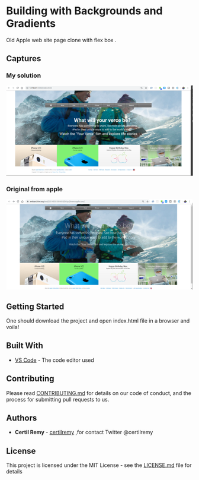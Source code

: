 # Building with Backgrounds and Gradients

Old Apple web site page clone  with flex box .

## Captures

### My solution 
![my solution](./img/my_solution.png)

### Original from apple 

![Apple solution](./img/apple_original.png)

## Getting Started

One should download the project and open index.html file in a browser and voila!

## Built With

* [VS Code](https://code.visualstudio.com/) - The code editor used

## Contributing

Please read [CONTRIBUTING.md](https://gist.github.com/PurpleBooth/b24679402957c63ec426) for details on our code of conduct, and the process for submitting pull requests to us.

## Authors

* **Certil Remy** - [certilremy](https://github.com/certilremy) ,for contact Twitter @certilremy

## License

This project is licensed under the MIT License - see the [LICENSE.md](LICENSE.md) file for details
